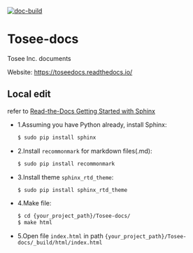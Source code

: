 [![doc-build](https://readthedocs.org/projects/toseedocs/badge/?version=latest)](https://toseedocs.readthedocs.io/zh/latest/?badge=latest)

# Tosee-docs
Tosee Inc. documents

<!-- TODO: fixthis -->
Website: https://toseedocs.readthedocs.io/

## Local edit

refer to [Read-the-Docs Getting Started with Sphinx](https://read-the-docs.readthedocs.io/en/latest/intro/getting-started-with-sphinx.html#)

- 1.Assuming you have Python already, install Sphinx:

    ```bash
    $ sudo pip install sphinx
    ```

- 2.Install `recommonmark` for markdown files(.md):

    ```bash
    $ sudo pip install recommonmark
    ```

- 3.Install theme `sphinx_rtd_theme`:
    ```bash
    $ sudo pip install sphinx_rtd_theme
    ```

- 4.Make file:

    ```bash
    $ cd {your_project_path}/Tosee-docs/
    $ make html
    ```

- 5.Open file `index.html` in path `{your_project_path}/Tosee-docs/_build/html/index.html`

